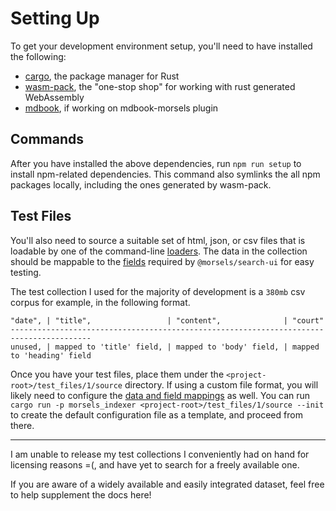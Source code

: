 # Setting Up

To get your development environment setup, you'll need to have installed the following:
- [cargo](https://crates.io/), the package manager for Rust
- [wasm-pack](https://github.com/rustwasm/wasm-pack), the "one-stop shop" for working with rust generated WebAssembly
- [mdbook](https://rust-lang.github.io/mdBook/), if working on mdbook-morsels plugin

## Commands

After you have installed the above dependencies, run `npm run setup` to install npm-related dependencies. This command also symlinks the all npm packages locally, including the ones generated by wasm-pack.

## Test Files

You'll also need to source a suitable set of html, json, or csv files that is loadable by one of the command-line [loaders](./indexing_configuration.md#Loaders). The data in the collection should be mappable to the [fields](./indexing_configuration.md#fields-needed-for-morselssearch-ui) required by `@morsels/search-ui` for easy testing.

The test collection I used for the majority of development is a `380mb` csv corpus for example, in the following format.

```
"date", | "title",                 | "content",              | "court"
----------------------------------------------------------------------------------------
unused, | mapped to 'title' field, | mapped to 'body' field, | mapped to 'heading' field
```

Once you have your test files, place them under the `<project-root>/test_files/1/source` directory. If using a custom file format, you will likely need to configure the [data and field mappings](./indexing_configuration.md) as well. You can run `cargo run -p morsels_indexer <project-root>/test_files/1/source --init` to create the default configuration file as a template, and proceed from there.

---

I am unable to release my test collections I conveniently had on hand for licensing reasons =(, and have yet to search for a freely available one.

If you are aware of a widely available and easily integrated dataset, feel free to help supplement the docs here!
